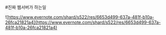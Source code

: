 #진짜 웹서버가 하는일

![https://www.evernote.com/shard/s522/res/6653d499-637a-481f-b10a-26fca21821a4](https://www.evernote.com/shard/s522/res/6653d499-637a-481f-b10a-26fca21821a4)
